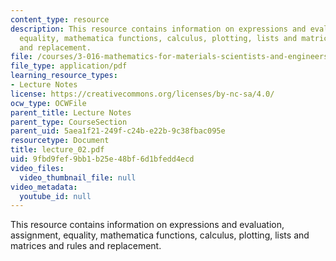 ```yaml
---
content_type: resource
description: This resource contains information on expressions and evaluation, assignment,
  equality, mathematica functions, calculus, plotting, lists and matrices and rules
  and replacement.
file: /courses/3-016-mathematics-for-materials-scientists-and-engineers-fall-2005/9fbd9fef9bb1b25e48bf6d1bfedd4ecd_lecture_02.pdf
file_type: application/pdf
learning_resource_types:
- Lecture Notes
license: https://creativecommons.org/licenses/by-nc-sa/4.0/
ocw_type: OCWFile
parent_title: Lecture Notes
parent_type: CourseSection
parent_uid: 5aea1f21-249f-c24b-e22b-9c38fbac095e
resourcetype: Document
title: lecture_02.pdf
uid: 9fbd9fef-9bb1-b25e-48bf-6d1bfedd4ecd
video_files:
  video_thumbnail_file: null
video_metadata:
  youtube_id: null
---
```

This resource contains information on expressions and evaluation, assignment, equality, mathematica functions, calculus, plotting, lists and matrices and rules and replacement.
